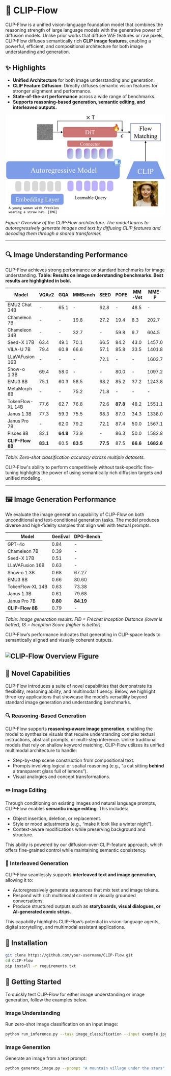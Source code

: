 # 🌌 CLIP-Flow

CLIP-Flow is a unified vision-language foundation model that combines the reasoning strength of large language models with the generative power of diffusion models. Unlike prior works that diffuse VAE features or raw pixels, CLIP-Flow diffuses semantically rich **CLIP image features**, enabling a powerful, efficient, and compositional architecture for both image understanding and generation.

## ✨ Highlights

- **Unified Architecture** for both image understanding and generation.
- **CLIP Feature Diffusion**: Directly diffuses semantic vision features for stronger alignment and performance.
- **State-of-the-art performance** across a wide range of benchmarks.
- **Supports reasoning-based generation, semantic editing, and interleaved outputs.**

![CLIP-Flow Overview Figure](overall_arch.png)

*Figure: Overview of the CLIP-Flow architecture. The model learns to autoregressively generate images and text by diffusing CLIP features and decoding them through a shared transformer.*

---

## 🔍 Image Understanding Performance

CLIP-Flow achieves strong performance on standard benchmarks for image understanding.
**Table: Results on image understanding benchmarks. Best results are highlighted in bold.**

| Model             | VQAv2 | GQA  | MMBench | SEED | POPE | MM-Vet | MME-P   | MME-C   | MMMU | RWQA | TEXTVQA |
|------------------|-------|------|---------|------|------|--------|---------|---------|------|------|---------|
| EMU2 Chat 34B     | -     | 65.1 | -       | 62.8 | -    | 48.5   | -       | -       | 34.1 | -    | 66.6    |
| Chameleon 7B      | -     | -    | 19.8    | 27.2 | 19.4 | 8.3    | 202.7   | -       | 22.4 | 39.0 | 0.0     |
| Chameleon 34B     | -     | -    | 32.7    | -    | 59.8 | 9.7    | 604.5   | -       | 38.8 | 39.2 | 0.0     |
| Seed-X 17B        | 63.4  | 49.1 | 70.1    | 66.5 | 84.2 | 43.0   | 1457.0  | -       | 35.6 | -    | -       |
| VILA-U 7B         | 79.4  | 60.8 | 66.6    | 57.1 | 85.8 | 33.5   | 1401.8  | -       | 32.2 | 46.6 | 48.3    |
| LLaVAFusion 16B   | -     | -    | -       | 72.1 | -    | -      | 1603.7  | 367.8   | 41.7 | 60.0 | -       |
| Show-o 1.3B       | 69.4  | 58.0 | -       | -    | 80.0 | -      | 1097.2  | -       | 27.4 | -    | -       |
| EMU3 8B           | 75.1  | 60.3 | 58.5    | 68.2 | 85.2 | 37.2   | 1243.8  | 266.1   | 31.6 | 57.4 | 64.7    |
| MetaMorph 8B      | -     | -    | 75.2    | 71.8 | -    | -      | -       | -       | 41.8 | 58.3 | 60.5    |
| TokenFlow-XL 14B  | 77.6  | 62.7 | 76.8    | 72.6 | **87.8** | 48.2   | 1551.1  | 371.1   | 43.2 | 56.6 | 77.6    |
| Janus 1.3B        | 77.3  | 59.3 | 75.5    | 68.3 | 87.0 | 34.3   | 1338.0  | -       | 30.5 | -    | -       |
| Janus Pro 7B      | -     | 62.0 | 79.2    | 72.1 | 87.4 | 50.0   | 1567.1  | -       | 41.0 | -    | -       |
| Pisces 8B         | 82.1  | **64.8** | 73.9 | -    | 86.3 | 50.0   | 1582.8  | 324.3   | 41.2 | 63.0 | 66.2    |
| **CLIP-Flow 8B** | **83.1** | 60.5 | **83.5** | **77.5** | 87.5 | **66.6** | **1682.6** | **647.1** | **50.6** | **69.0** | **83.1** |



*Table: Zero-shot classification accuracy across multiple datasets.*

CLIP-Flow's ability to perform competitively without task-specific fine-tuning highlights the power of using semantically rich diffusion targets and unified modeling.

---

## 🖼️ Image Generation Performance

We evaluate the image generation capability of CLIP-Flow on both unconditional and text-conditional generation tasks. The model produces diverse and high-fidelity samples that align well with textual prompts.

| Model              | GenEval | DPG-Bench |
|-------------------|---------|-----------|
| GPT-4o            | 0.84    | -         |
| Chameleon 7B      | 0.39    | -         |
| Seed-X 17B        | 0.51    | -         |
| LLaVAFusion 16B   | 0.63    | -         |
| Show‑o 1.3B       | 0.68    | 67.27     |
| EMU3 8B           | 0.66    | 80.60     |
| TokenFlow‑XL 14B  | 0.63    | 73.38     |
| Janus 1.3B        | 0.61    | 79.68     |
| Janus Pro 7B  | **0.80** | **84.19** |
| **CLIP-Flow 8B** | 0.79 | -         |

*Table: Image generation results. FID = Fréchet Inception Distance (lower is better), IS = Inception Score (higher is better).*

CLIP-Flow’s performance indicates that generating in CLIP-space leads to semantically aligned and visually coherent outputs.

![CLIP-Flow Overview Figure](img_eval.png)
---

## 🧠 Novel Capabilities

CLIP-Flow introduces a suite of novel capabilities that demonstrate its flexibility, reasoning ability, and multimodal fluency. Below, we highlight three key applications that showcase the model’s versatility beyond standard image generation and understanding benchmarks.

### 🔍 Reasoning-Based Generation

CLIP-Flow supports **reasoning-aware image generation**, enabling the model to synthesize visuals that require understanding complex textual instructions, abstract prompts, or multi-step inference. Unlike traditional models that rely on shallow keyword matching, CLIP-Flow utilizes its unified multimodal architecture to handle:

- Step-by-step scene construction from compositional text.
- Prompts involving logical or spatial reasoning (e.g., “a cat sitting **behind** a transparent glass full of lemons”).
- Visual analogies and concept transformations.

### ✏️ Image Editing

Through conditioning on existing images and natural language prompts, CLIP-Flow enables **semantic image editing**. This includes:

- Object insertion, deletion, or replacement.
- Style or mood adjustments (e.g., “make it look like a winter night”).
- Context-aware modifications while preserving background and structure.

This ability is powered by our diffusion-over-CLIP-feature approach, which offers fine-grained control while maintaining semantic consistency.

### 🔁 Interleaved Generation

CLIP-Flow seamlessly supports **interleaved text and image generation**, allowing it to:

- Autoregressively generate sequences that mix text and image tokens.
- Respond with rich multimodal content in visually grounded conversations.
- Produce structured outputs such as **storyboards, visual dialogues, or AI-generated comic strips**.

This capability highlights CLIP-Flow’s potential in vision-language agents, digital storytelling, and multimodal assistant applications.


## 🔧 Installation

```bash
git clone https://github.com/your-username/CLIP-Flow.git
cd CLIP-Flow
pip install -r requirements.txt
```
## 🚀 Getting Started

To quickly test CLIP-Flow for either image understanding or image generation, follow the examples below.

### Image Understanding

Run zero-shot image classification on an input image:

```bash
python run_inference.py --task image_classification --input example.jpg
```
### Image Generation

Generate an image from a text prompt:

```bash
python generate_image.py --prompt "A mountain village under the stars"
```
